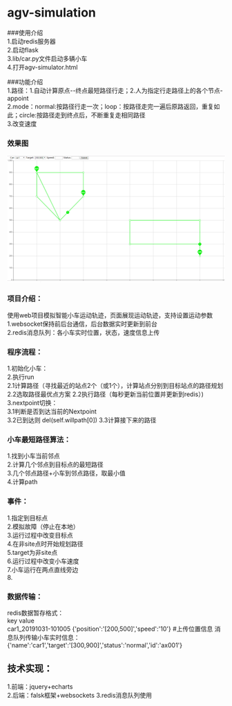 # agv-simulation
###使用介绍   
1.启动redis服务器    
2.启动flask  
3.lib/car.py文件启动多辆小车   
4.打开agv-simulator.html    

###功能介绍    
1.路径：1.自动计算原点--终点最短路径行走；2.人为指定行走路径上的各个节点-appoint    
2.mode：normal:按路径行走一次；loop：按路径走完一遍后原路返回，重复如此；circle:按路径走到终点后，不断重复走相同路径    
3.改变速度    

### 效果图  
![avatar](static/img/agv-car.PNG)

### 项目介绍：  
使用web项目模拟智能小车运动轨迹，页面展现运动轨迹，支持设置运动参数    
1.websocket保持前后台通信，后台数据实时更新到前台       
2.redis消息队列：各小车实时位置，状态，速度信息上传    

### 程序流程：    
1.初始化小车：   
2.执行run    
2.1计算路径（寻找最近的站点2个（或1个），计算站点分别到目标站点的路径规划    
2.2选取路径最优点方案
2.2执行路径（每秒更新当前位置并更新到redis）)    
3.nextpoint切换：    
3.1判断是否到达当前的Nextpoint    
3.2已到达则 del(self.willpath[0])
3.3计算接下来的路径


### 小车最短路径算法：    
1.找到小车当前邻点    
2.计算几个邻点到目标点的最短路径    
3.几个邻点路径+小车到邻点路径，取最小值   
4.计算path


### 事件：    
1.指定到目标点    
2.模拟故障（停止在本地）    
3.运行过程中改变目标点    
4.在非site点时开始规划路径    
5.target为非site点    
6.运行过程中改变小车速度   
7.小车运行在两点直线旁边   
8.    

### 数据传输：    
redis数据暂存格式：    
key  value  
car1_20191031-101005 {'position':'[200,500]','speed':'10'} #上传位置信息
消息队列传输小车实时信息：    
{'name':'car1','target':'[300,900]','status':'normal','id':'ax001'}    


## 技术实现：  
1.前端：jquery+echarts  
2.后端：falsk框架+websockets
3.redis消息队列使用
